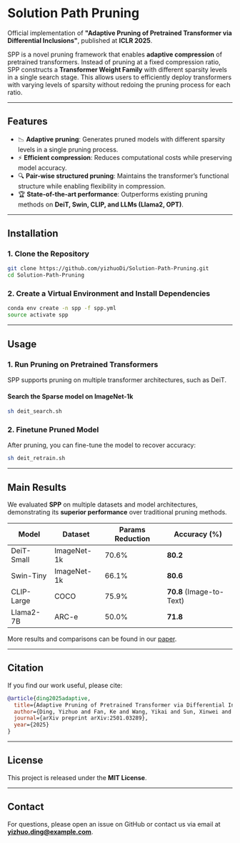 # Solution Path Pruning

Official implementation of **"Adaptive Pruning of Pretrained Transformer via Differential Inclusions"**, published at **ICLR 2025**.

SPP is a novel pruning framework that enables **adaptive compression** of pretrained transformers. Instead of pruning at a fixed compression ratio, SPP constructs a **Transformer Weight Family** with different sparsity levels in a single search stage. This allows users to efficiently deploy transformers with varying levels of sparsity without redoing the pruning process for each ratio.

---

## **Features**

- 📉 **Adaptive pruning**: Generates pruned models with different sparsity levels in a single pruning process.
- ⚡ **Efficient compression**: Reduces computational costs while preserving model accuracy.
- 🔍 **Pair-wise structured pruning**: Maintains the transformer’s functional structure while enabling flexibility in compression.
- 🏆 **State-of-the-art performance**: Outperforms existing pruning methods on **DeiT, Swin, CLIP, and LLMs (Llama2, OPT)**.

---

## **Installation**

### **1. Clone the Repository**
```bash
git clone https://github.com/yizhuoDi/Solution-Path-Pruning.git
cd Solution-Path-Pruning
```

### **2. Create a Virtual Environment and Install Dependencies**
```bash
conda env create -n spp -f spp.yml
source activate spp
```

---

## **Usage**

### **1. Run Pruning on Pretrained Transformers**

SPP supports pruning on multiple transformer architectures, such as DeiT.

#### **Search the Sparse model on ImageNet-1k**
```bash
sh deit_search.sh
```

### **2. Finetune Pruned Model**

After pruning, you can fine-tune the model to recover accuracy:
```bash
sh deit_retrain.sh
```

---

## **Main Results**

We evaluated **SPP** on multiple datasets and model architectures, demonstrating its **superior performance** over traditional pruning methods.

| Model | Dataset | Params Reduction | Accuracy (%) |
|--------|--------|-----------------|--------------|
| DeiT-Small | ImageNet-1k | 70.6% | **80.2** |
| Swin-Tiny | ImageNet-1k | 66.1% | **80.6** |
| CLIP-Large | COCO | 75.9% | **70.8** (Image-to-Text) |
| Llama2-7B | ARC-e | 50.0% | **71.8** |

More results and comparisons can be found in our [paper](https://arxiv.org/pdf/2501.03289).

---

## **Citation**

If you find our work useful, please cite:

```bibtex
@article{ding2025adaptive,
  title={Adaptive Pruning of Pretrained Transformer via Differential Inclusions},
  author={Ding, Yizhuo and Fan, Ke and Wang, Yikai and Sun, Xinwei and Fu, Yanwei},
  journal={arXiv preprint arXiv:2501.03289},
  year={2025}
}
```

---

## **License**

This project is released under the **MIT License**.

---

## **Contact**

For questions, please open an issue on GitHub or contact us via email at **yizhuo.ding@example.com**.

